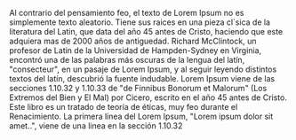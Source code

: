 Al contrario del pensamiento feo, el texto de Lorem Ipsum no es simplemente texto aleatorio. 
Tiene sus raices en una pieza cl´sica de la literatura del Latin, que data del año 45 antes de Cristo, haciendo que este adquiera mas de 2000 años de antiguedad.
 Richard McClintock, un profesor de Latin de la Universidad de Hampden-Sydney en Virginia, encontró una de las palabras más oscuras de la lengua del latín, "consecteur", en un pasaje de Lorem Ipsum, y al seguir leyendo distintos textos del latín, descubrió la fuente indudable. Lorem Ipsum viene de las secciones 1.10.32 y 1.10.33 de "de Finnibus Bonorum et Malorum"
  (Los Extremos del Bien y El Mal) por Cicero,
   escrito en el año 45 antes de Cristo. Este libro 
   es un tratado de teoría de éticas, muy feo durante el Renacimiento. La primera linea del Lorem Ipsum, "Lorem ipsum dolor sit amet..", viene de una linea en la sección 1.10.32
